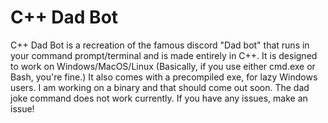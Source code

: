 # C++ Dad Bot
C++ Dad Bot is a recreation of the famous discord "Dad bot" that runs in your command prompt/terminal and is made entirely in C++. 
It is designed to work on Windows/MacOS/Linux (Basically, if you use either cmd.exe or Bash, you're fine.)
It also comes with a precompiled exe, for lazy Windows users. I am working on a binary and that should come out soon.
The dad joke command does not work currently.
If you have any issues, make an issue!
